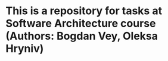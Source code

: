 # This is a repository for tasks at Software Architecture course (Authors: Bogdan Vey, Oleksa Hryniv)
